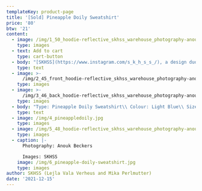 ```yaml
---
templateKey: product-page
title: '[Sold] Pineapple Doily Sweatshirt'
price: '80'
btw: '21'
content:
  - image: /img/1_50_hoodie-reflective_skhss_warehouse_photography-anouk-beckers.jpg
    type: images
  - text: Add to cart
    type: cart-button
  - body: "[SKHSS](https://www.instagram.com/s_k_h_s_s_/), a design duo consisting of Lejla Vala Verheus and Mika Perlmutter, centres around a deep exploration of traditional and contemporary female-driven textile crafts and a feminization of utility wear and objects. Expanding upon the relationship between function and decoration, SKHSS juxtaposes intricate historic techniques such as crochet with modern printing methods. The aim of the project is to reintegrate discarded materials back into daily life. Through prolonging the usage of textile crafts in the medium of fashion, the boundaries between techniques and aesthetics of past-present-future are ultimately blended and blurred. \r\n\n\r\n\nThe work of SKHSS takes the shape of a collection of hand-crafted garments made from thrifted t-shirts and sweatshirts adapted with additional materials and techniques like yarn, reflective heat foil, dyes and bleach. The prints engage with the multiple layers of information retrieved from crochet charts, which both instruct how to crochet and at the same time describe the crochet visually. These charts are intricately coded diagrams that use a universal language of symbols. Through reading (crochet) code, recreating and creating new code, SKHSS traces and builds upon this historic information. To imbue the garment with its history and immortalize all the hands at play, footnotes are placed on the inside of the garments, tracing the origin of the elements on the garment."
    type: text
  - image: >-
      /img/2_45_front_hoodie-reflective_skhss_warehouse_photography-anouk-beckers.jpg
    type: images
  - image: >-
      /img/3_46_back_hoodie-reflective_skhss_warehouse_photography-anouk-beckers.jpg
    type: images
  - body: "Type: Pineapple Doily Sweatshirt\\ Colour: Light Blue\\ Size: M\\ Material body: 100% cotton, material rib: 86% cotton 14% polyester\n\nCare instructions:\r Wash 30°C inside out. \rDon’t iron\r. Don’t bleach."
    type: text
  - image: /img/4_pineappledoily.jpg
    type: images
  - image: /img/5_48_hoodie-reflective_skhss_warehouse_photography-anouk-beckers.jpg
    type: images
  - caption: |-
      Photography: Anouk Beckers

      Images: SKHSS
    image: /img/6_pineapple-doily-sweatshirt.jpg
    type: images
author: SKHSS (Lejla Vala Verheus and Mika Perlmutter)
date: '2021-12-15'
---
```


